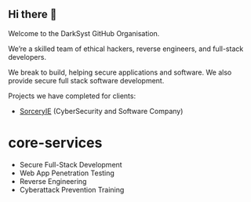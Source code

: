 ## Hi there 👋

Welcome to the DarkSyst GitHub Organisation.

We’re a skilled team of ethical hackers, reverse engineers, and full-stack developers.

We break to build, helping secure applications and software. We also provide secure full stack software development.

Projects we have completed for clients:

- <a href="https://sorcery.ie">SorceryIE</a> (CyberSecurity and Software Company)


# core-services

- Secure Full-Stack Development
- Web App Penetration Testing
- Reverse Engineering
- Cyberattack Prevention Training
